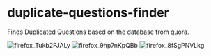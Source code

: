 # duplicate-questions-finder
 Finds Duplicated Questions based on the database from quora.

![firefox_Tukb2FJALy](https://user-images.githubusercontent.com/29508011/221418953-fb38cbbe-dfc6-452a-95e0-16e56dd560ae.png)
![firefox_9hp7nKpQBb](https://user-images.githubusercontent.com/29508011/221418964-31a64765-ee03-4c0f-967b-bae482f5bacb.png)
![firefox_8fSgPNVLkg](https://user-images.githubusercontent.com/29508011/221418967-ba335823-41d0-4e4a-9bf5-52b461a081d6.png)
